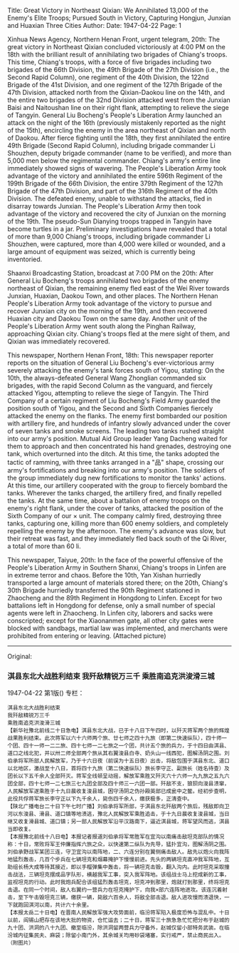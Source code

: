 Title: Great Victory in Northeast Qixian: We Annihilated 13,000 of the Enemy's Elite Troops; Pursued South in Victory, Capturing Hongjun, Junxian and Huaxian Three Cities
Author:
Date: 1947-04-22
Page: 1

Xinhua News Agency, Northern Henan Front, urgent telegram, 20th: The great victory in Northeast Qixian concluded victoriously at 4:00 PM on the 18th with the brilliant result of annihilating two brigades of Chiang's troops. This time, Chiang's troops, with a force of five brigades including two brigades of the 66th Division, the 49th Brigade of the 27th Division (i.e., the Second Rapid Column), one regiment of the 40th Division, the 122nd Brigade of the 41st Division, and one regiment of the 127th Brigade of the 47th Division, attacked north from the Qixian-Daokou line on the 14th, and the entire two brigades of the 32nd Division attacked west from the Junxian Baisi and Naitoushan line on their right flank, attempting to relieve the siege of Tangyin. General Liu Bocheng's People's Liberation Army launched an attack on the night of the 16th (previously mistakenly reported as the night of the 15th), encircling the enemy in the area northeast of Qixian and north of Daokou. After fierce fighting until the 18th, they first annihilated the entire 49th Brigade (Second Rapid Column), including brigade commander Li Shouzhen, deputy brigade commander (name to be verified), and more than 5,000 men below the regimental commander. Chiang's army's entire line immediately showed signs of wavering. The People's Liberation Army took advantage of the victory and annihilated the entire 596th Regiment of the 199th Brigade of the 66th Division, the entire 379th Regiment of the 127th Brigade of the 47th Division, and part of the 316th Regiment of the 40th Division. The defeated enemy, unable to withstand the attacks, fled in disarray towards Junxian. The People's Liberation Army then took advantage of the victory and recovered the city of Junxian on the morning of the 19th. The pseudo-Sun Dianying troops trapped in Tangyin have become turtles in a jar. Preliminary investigations have revealed that a total of more than 9,000 Chiang's troops, including brigade commander Li Shouzhen, were captured, more than 4,000 were killed or wounded, and a large amount of equipment was seized, which is currently being inventoried.

Shaanxi Broadcasting Station, broadcast at 7:00 PM on the 20th: After General Liu Bocheng's troops annihilated two brigades of the enemy northeast of Qixian, the remaining enemy fled east of the Wei River towards Junxian, Huaxian, Daokou Town, and other places. The Northern Henan People's Liberation Army took advantage of the victory to pursue and recover Junxian city on the morning of the 19th, and then recovered Huaxian city and Daokou Town on the same day. Another unit of the People's Liberation Army went south along the Pinghan Railway, approaching Qixian city. Chiang's troops fled at the mere sight of them, and Qixian was immediately recovered.

This newspaper, Northern Henan Front, 18th: This newspaper reporter reports on the situation of General Liu Bocheng's ever-victorious army severely attacking the enemy's tank forces south of Yigou, stating: On the 10th, the always-defeated General Wang Zhonglian commanded six brigades, with the rapid Second Column as the vanguard, and fiercely attacked Yigou, attempting to relieve the siege of Tangyin. The Third Company of a certain regiment of Liu Bocheng's Field Army guarded the position south of Yigou, and the Second and Sixth Companies fiercely attacked the enemy on the flanks. The enemy first bombarded our position with artillery fire, and hundreds of infantry slowly advanced under the cover of seven tanks and smoke screens. The leading two tanks rushed straight into our army's position. Mutual Aid Group leader Yang Dacheng waited for them to approach and then concentrated his hand grenades, destroying one tank, which overturned into the ditch. At this time, the tanks adopted the tactic of ramming, with three tanks arranged in a "品" shape, crossing our army's fortifications and breaking into our army's position. The soldiers of the group immediately dug new fortifications to monitor the tanks' actions. At this time, our artillery cooperated with the group to fiercely bombard the tanks. Wherever the tanks charged, the artillery fired, and finally repelled the tanks. At the same time, about a battalion of enemy troops on the enemy's right flank, under the cover of tanks, attacked the position of the Sixth Company of our × unit. The company calmly fired, destroying three tanks, capturing one, killing more than 600 enemy soldiers, and completely repelling the enemy by the afternoon. The enemy's advance was slow, but their retreat was fast, and they immediately fled back south of the Qi River, a total of more than 60 li.

This newspaper, Taiyue, 20th: In the face of the powerful offensive of the People's Liberation Army in Southern Shanxi, Chiang's troops in Linfen are in extreme terror and chaos. Before the 10th, Yan Xishan hurriedly transported a large amount of materials stored there; on the 20th, Chiang's 30th Brigade hurriedly transferred the 90th Regiment stationed in Zhaocheng and the 89th Regiment in Hongdong to Linfen. Except for two battalions left in Hongdong for defense, only a small number of special agents were left in Zhaocheng. In Linfen city, laborers and sacks were conscripted; except for the Xiaonanmen gate, all other city gates were blocked with sandbags, martial law was implemented, and merchants were prohibited from entering or leaving. (Attached picture)



<hr /> 

Original: 


### 淇县东北大战胜利结束  我歼敌精锐万三千  乘胜南追克洪浚滑三城

1947-04-22
第1版()
专栏：

    淇县东北大战胜利结束
    我歼敌精锐万三千
    乘胜南追克洪浚滑三城
    【新华社豫北前线二十日急电】淇县东北大战，已于十八日下午四时，以歼灭蒋军两个旅的辉煌战果胜利结束。此次蒋军以六十六师两个旅、廿七师之四十九旅（即第二快速纵队），四十师一个团、四十一师一二二旅、四十七师一二七旅之一个团，共计五个旅的兵力，于十四日由淇县、道口之线北犯，并以卅二师全部两个旅从其右翼浚县白寺、奶头山一线西犯，图解汤阴之围。刘伯承将军所部人民解放军，乃于十六日夜（前误为十五日夜）出击，将敌包围于淇县东北、道口以北地区，激战至十八日，首将四十九旅（第二快速纵队）旅长李守正、副旅长（姓名待查）及团长以下五千余人全部歼灭。蒋军全线顿呈动摇，解放军乘胜又歼灭六十六师一九九旅之五九六团全部，四十七师一二七旅三七九团全部及四十师三一六团一部。歼敌不支，狼狈向浚县溃窜，人民解放军遂乘胜于十九日晨收复浚县城，困守汤阴之伪孙殿英部已成瓮中之鳖。经初步查明，此役共俘蒋军旅长李守正以下九千余人，毙伤四千余人，缴获极多，正清查中。
    【陕北广播电台二十日下午七时广播】刘伯承将军所部，于淇县东北歼敌两个旅后，残敌即向卫河以东浚县、滑县、道口镇等地溃逃，豫北人民解放军乘胜追击，于十九日晨收复浚县城，当日继又收复滑县城、道口镇；另一部人民解放军沿平汉路南下，逼近淇县城，蒋军望风而逃，淇县当即收复。
    【本报豫北前线十八日电】本报记者报道刘伯承将军常胜军在宜沟以南痛击敌坦克部队的情况称：十日，常败将军王仲廉指挥六旅之众，以快速第二纵队为先导，猛扑宜沟，图解汤阴之围。刘伯承野战军某团三连，守卫宜沟以南阵地，二、六连分别在翼侧痛击敌人。敌先以炮火向我阵地猛烈轰击，几百个步兵在七辆坦克和烟幕掩护下慢慢前进。先头的两辆坦克直冲我军阵地，互助组长杨大成等待其接近，即以手榴弹集中轰击，将一辆坦克击毁，翻入沟内。此时坦克采取撞击战法，三辆坦克摆成品字队形，横越我军工事，突入我军阵地。该组战士马上挖成新的工事，监视坦克的行动。此时我炮兵配合该组猛烈轰击坦克，坦克冲到那里，炮就打到那里，终将坦克击退。在同一个时间，敌人右翼约一营兵力在坦克掩护下，向我×部六连阵地进攻。该连沉着射击，至下午击毁坦克三辆，缴获一辆，毙敌六百余人，将敌全部击退。敌人进攻慢而溃退快，一下就跑回淇河以南，共计六十余里。
    【本报太岳二十日电】在晋南人民解放军强大攻势面前，临汾蒋军陷入极度恐怖与混乱中。十日以前，阎锡山把存在该地大批的物资，仓忙运去；二十日，蒋军三十旅急急忙忙把分布于赵城的九十团、洪洞的八十九团、撤至临汾，除洪洞留两营兵力守备外，赵城仅留小部特务武装。在临汾城内征集民夫、麻袋；除留小南门外，其余城关均用砂袋堵塞，实行戒严，禁止商民出入。（附图片）  
